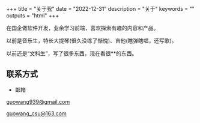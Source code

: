 +++
title = "关于我"
date = "2022-12-31"
description = "关于"
keywords = ""
outputs = "html"
+++

在国企做软件开发，业余学习前端，喜欢探索有趣的内容和产品。

以前是音乐生，特长大提琴(很久没练了惭愧)、吉他(瞎弹瞎唱，还写歌)。

以前还是“文科生”，写了很多东西，现在看很**的东西。

## 联系方式

- 邮箱

guowang939@gmail.com

guowang_csu@163.com
